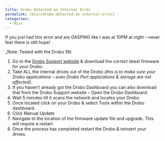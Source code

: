 ```yaml
---
title: Drobo Detected an Internal Error
permalink: /misc/drobo-detected-an-internal-error/
categories:
  - Misc
---
```

If you just had this error and are GASPING like I was at 10PM at night – never fear there is still hope!

_Note: Tested with the Drobo 5N.
  
  1. Go to the [Drobo Support website](http://www.drobo.com/support/updates) & download the correct latest firmware for your Drobo.
  2. Take ALL the internal drives out of the Drobo _(this is to make sure your Drobo applications – even Drobo Port applications & storage are not affected)_.
  3. If you haven&#8217;t already got the Drobo Dashboard you can also download that from the Drobo Support website – Open the Drobo Dashboard.
  4. Wait 5 minutes till it scans the network and locates your Drobo.
  5. Once located click on your Drobo & select Tools within the Drobo dashboard.
  6. Click Manual Update
  7. Navigate to the location of the firmware update file and upgrade. This will require a restart.
  8. Once the process has completed restart the Drobo & reinsert your drives.

